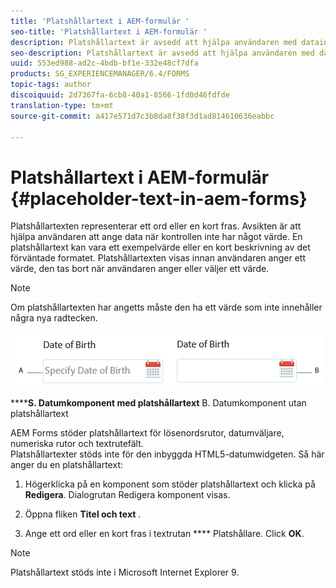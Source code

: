 ```yaml
---
title: 'Platshållartext i AEM-formulär '
seo-title: 'Platshållartext i AEM-formulär '
description: Platshållartext är avsedd att hjälpa användaren med datainmatning när kontrollen inte har något värde. Det kan vara ett exempelvärde eller en kort beskrivning av det förväntade formatet.
seo-description: Platshållartext är avsedd att hjälpa användaren med datainmatning när kontrollen inte har något värde. Det kan vara ett exempelvärde eller en kort beskrivning av det förväntade formatet.
uuid: 553ed988-ad2c-4bdb-bf1e-332e48cf7dfa
products: SG_EXPERIENCEMANAGER/6.4/FORMS
topic-tags: author
discoiquuid: 2d7367fa-6cb8-40a1-8566-1fd0d46fdfde
translation-type: tm+mt
source-git-commit: a417e571d7c3b8da8f38f3d1ad814610636eabbc

---
```



# Platshållartext i AEM-formulär {#placeholder-text-in-aem-forms}

Platshållartexten representerar ett ord eller en kort fras. Avsikten är att hjälpa användaren att ange data när kontrollen inte har något värde. En platshållartext kan vara ett exempelvärde eller en kort beskrivning av det förväntade formatet. Platshållartexten visas innan användaren anger ett värde, den tas bort när användaren anger eller väljer ett värde.

>[!NOTE]
>
>Om platshållartexten har angetts måste den ha ett värde som inte innehåller några nya radtecken.

![Datumkomponent med och utan platshållartext](assets/dat-picker-place-holder-text.png)

******S. Datumkomponent med platshållartext** B. Datumkomponent utan platshållartext

AEM Forms stöder platshållartext för lösenordsrutor, datumväljare, numeriska rutor och textrutefält.\
Platshållartexter stöds inte för den inbyggda HTML5-datumwidgeten. Så här anger du en platshållartext:

1. Högerklicka på en komponent som stöder platshållartext och klicka på **Redigera**. Dialogrutan Redigera komponent visas.

1. Öppna fliken **Titel och text** .
1. Ange ett ord eller en kort fras i textrutan **** Platshållare. Click **OK**.

>[!NOTE]
>
>Platshållartext stöds inte i Microsoft Internet Explorer 9.

